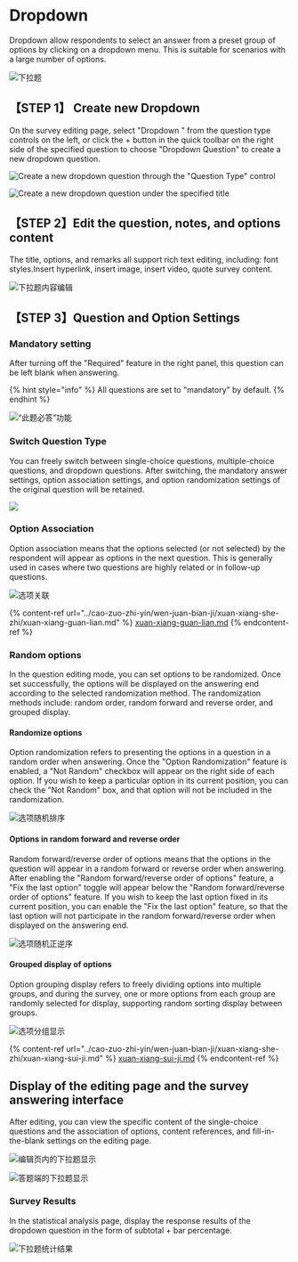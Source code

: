 # Dropdown

Dropdown allow respondents to select an answer from a preset group of options by clicking on a dropdown menu. This is suitable for scenarios with a large number of options.

![下拉题](<../../.gitbook/assets/image (647).png>)

## 【STEP 1】 Create new Dropdown&#x20;

On the survey editing page, select "Dropdown " from the question type controls on the left, or click the + button in the quick toolbar on the right side of the specified question to choose "Dropdown Question" to create a new dropdown question.

![Create a new dropdown question through the "Question Type" control](../../.gitbook/assets/Snipaste_2023-10-10_09-38-52.png)

![Create a new dropdown question under the specified title](../../.gitbook/assets/Snipaste_2023-10-10_09-39-56.png)

## 【STEP 2】Edit the question, notes, and options content

The title, options, and remarks all support rich text editing, including: font styles.Insert hyperlink, insert image, insert video, quote survey content.

![下拉题内容编辑](../../.gitbook/assets/Snipaste_2023-10-10_09-50-46.png)

## 【STEP 3】Question and Option Settings

### Mandatory setting

After turning off the "Required" feature in the right panel, this question can be left blank when answering.

{% hint style="info" %}
All questions are set to "mandatory" by default.
{% endhint %}

![“此题必答”功能](../../.gitbook/assets/Snipaste_2023-10-10_09-51-24.png)

### Switch Question Type

You can freely switch between single-choice questions, multiple-choice questions, and dropdown questions. After switching, the mandatory answer settings, option association settings, and option randomization settings of the original question will be retained.

![](../../.gitbook/assets/Snipaste_2023-10-10_09-52-33.png)

### Option Association

Option association means that the options selected (or not selected) by the respondent will appear as options in the next question. This is generally used in cases where two questions are highly related or in follow-up questions.

![选项关联](../../.gitbook/assets/Snipaste_2023-10-10_09-55-57.png)

{% content-ref url="../cao-zuo-zhi-yin/wen-juan-bian-ji/xuan-xiang-she-zhi/xuan-xiang-guan-lian.md" %}
[xuan-xiang-guan-lian.md](../cao-zuo-zhi-yin/wen-juan-bian-ji/xuan-xiang-she-zhi/xuan-xiang-guan-lian.md)
{% endcontent-ref %}

### Random options

In the question editing mode, you can set options to be randomized. Once set successfully, the options will be displayed on the answering end according to the selected randomization method. The randomization methods include: random order, random forward and reverse order, and grouped display.

#### Randomize options

Option randomization refers to presenting the options in a question in a random order when answering. Once the "Option Randomization" feature is enabled, a "Not Random" checkbox will appear on the right side of each option. If you wish to keep a particular option in its current position, you can check the "Not Random" box, and that option will not be included in the randomization.

![选项随机排序](../../.gitbook/assets/Snipaste_2023-10-10_09-57-13.png)

#### Options in random forward and reverse order

Random forward/reverse order of options means that the options in the question will appear in a random forward or reverse order when answering. After enabling the "Random forward/reverse order of options" feature, a "Fix the last option" toggle will appear below the "Random forward/reverse order of options" feature. If you wish to keep the last option fixed in its current position, you can enable the "Fix the last option" feature, so that the last option will not participate in the random forward/reverse order when displayed on the answering end.

![选项随机正逆序](../../.gitbook/assets/Snipaste_2023-10-10_09-57-45.png)

#### Grouped display of options

Option grouping display refers to freely dividing options into multiple groups, and during the survey, one or more options from each group are randomly selected for display, supporting random sorting display between groups.

![选项分组显示](../../.gitbook/assets/Snipaste_2023-10-10_09-58-17.png)

{% content-ref url="../cao-zuo-zhi-yin/wen-juan-bian-ji/xuan-xiang-she-zhi/xuan-xiang-sui-ji.md" %}
[xuan-xiang-sui-ji.md](../cao-zuo-zhi-yin/wen-juan-bian-ji/xuan-xiang-she-zhi/xuan-xiang-sui-ji.md)
{% endcontent-ref %}

## Display of the editing page and the survey answering interface

After editing, you can view the specific content of the single-choice questions and the association of options, content references, and fill-in-the-blank settings on the editing page.

![编辑页内的下拉题显示](<../../.gitbook/assets/image (98).png>)

![答题端的下拉题显示](<../../.gitbook/assets/image (789).png>)

### Survey Results

In the statistical analysis page, display the response results of the dropdown question in the form of subtotal + bar percentage.

![下拉题统计结果](../../.gitbook/assets/Snipaste_2023-10-10_10-01-15.png)
